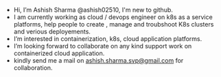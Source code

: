 - Hi, I’m Ashish Sharma @ashish02510, I'm new to github.
- I am currently working as cloud / devops engineer on k8s as a service platforms, help people to create , manage and troubshoot K8s clusters and verious deployements.
- I’m interested in containerization, k8s, cloud application platforms.
- I’m looking forward to collaborate on any kind support work on containerized cloud application.
- kindly send me a mail on ashish.sharma.svp@gmail.com for collaboration. 

<!---
ashish02510/ashish02510 is a ✨ special ✨ repository because its `README.md` (this file) appears on your GitHub profile.
You can click the Preview link to take a look at your changes.
--->
